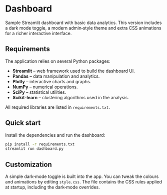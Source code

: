 # Dashboard

Sample Streamlit dashboard with basic data analytics. This version includes a
dark mode toggle, a modern admin‑style theme and extra CSS animations for a richer
interactive interface.

## Requirements
The application relies on several Python packages:

- **Streamlit** – web framework used to build the dashboard UI.
- **Pandas** – data manipulation and analytics.
- **Plotly** – interactive charts and graphs.
- **NumPy** – numerical operations.
- **SciPy** – statistical utilities.
- **Scikit‑learn** – clustering algorithms used in the analysis.

All required libraries are listed in `requirements.txt`.

## Quick start
Install the dependencies and run the dashboard:

```bash
pip install -r requirements.txt
streamlit run dashboard.py
```

## Customization
A simple dark‑mode toggle is built into the app. You can tweak the colours and
animations by editing `style.css`. The file contains the CSS rules applied at
startup, including the dark‑mode overrides.
